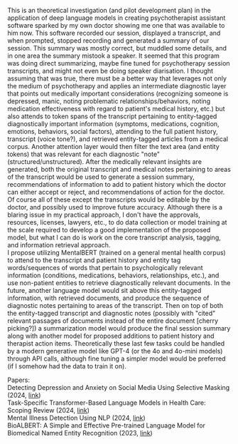 This is an theoretical investigation (and pilot development plan) in the application of deep language models in creating psychotherapist assistant software sparked by my own doctor showing me one that was available to him now. This software recorded our session, displayed a transcript, and when prompted, stopped recording and generated a summary of our session. This summary was mostly correct, but muddled some details, and in one area the summary mistook a speaker. It seemed that this program was doing direct summarizing, maybe fine tuned for psychotherapy session transcripts, and might not even be doing speaker diarisation. I thought assuming that was true, there must be a better way that leverages not only the medium of psychotherapy and applies an intermediate diagnostic layer that points out medically important considerations (recognizing someone is depressed, manic, noting problematic relationships/behaviors, noting medication effectiveness with regard to patient's medical history, etc.) but also attends to token spans of the transcript pertaining to entity-tagged diagnostically important information (symptoms, medications, cognition, emotions, behaviors, social factors), attending to the full patient history, transcript (voice tone?), and retrieved entity-tagged articles from a medical corpus. Another attention layer would then filter the text area (and entity tokens) that was relevant for each diagnostic "note" (structured/unstructured). After the medically relevant insights are generated, both the original transcript and medical notes pertaining to areas of the transcript would be used to generate a session summary, recommendations of information to add to patient history which the doctor can either accept or reject, and recommendations of action for the doctor. Of course all of these except the transcripts would be editable by the doctor, and possibly used to improve future accuracy. Although there is a blaring issue in my practical approach, I don't have the approvals, resources, licenses, lawyers, etc., to do data collection or model training at the scale required to develop a good implementation of the proposed model, but what I can do is work on the core transcript analysis, tagging, and information retrieval approach.\
I propose utilizing MentalBERT (trained on a general mental health corpus) to attend to the transcript and patient history and entity tag words/sequences of words that pertain to psychologically relevant information (conditions, medications, behaviors, relationships, etc.), and use non-patient entities to retrieve diagnostically relevant documents. In the future, another language model would sit above this entity-tagged information, with retrieved documents, and produce the sequence of diagnostic notes pertaining to areas of the transcript. Then on top of both the entity-tagged transcript and diagnostic notes (possibly with "cited" relevant passages of documents instead of the entire document [cherry picking?]) a summarization model would produce the final session summary along with another model for proposed additions to patient history and therapist action items. Theoretically these last few tasks could be handled by a modern generative model like GPT-4 (or the 4o and 4o-mini models) through API calls, although fine tuning a simpler model would be preferred (if I somehow had the data to train it on).

Papers: \
Detecting Depression and Anxiety on Social Media Using Selective Masking (2024, [link](https://repositum.tuwien.at/handle/20.500.12708/198293))\
Task-Specific Transformer-Based Language Models in Health Care: Scoping Review (2024, [link](https://medinform.jmir.org/2024/1/e49724/))\
Mental Illness Detection Using NLP (2024, [link](https://scholarworks.calstate.edu/downloads/ms35th72p))\
BioALBERT: A Simple and Effective Pre-trained Language Model for Biomedical Named Entity Recognition (2023, [link](https://ieeexplore.ieee.org/document/9533884))
